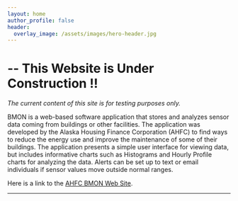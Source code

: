 ```yaml
---
layout: home
author_profile: false
header:
  overlay_image: /assets/images/hero-header.jpg
---
```


# -- This Website is Under Construction !!

*The current content of this site is for testing purposes only.*

BMON is a web-based software application that stores and analyzes sensor data coming from buildings or other facilities. 
The application was developed by the Alaska Housing Finance Corporation (AHFC) 
to find ways to reduce the energy use and improve the maintenance of some of 
their buildings. The application presents a simple user interface for 
viewing data, but includes informative charts such as Histograms and 
Hourly Profile charts for analyzing the data. Alerts can be set up to text 
or email individuals if sensor values move outside normal ranges.

Here is a link to the [AHFC BMON Web Site](https://bms.ahfc.us).

---
